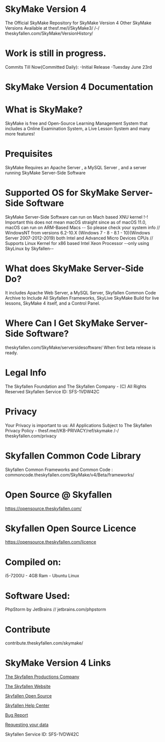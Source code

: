 # SkyMake Version 4
The Official SkyMake Repository for SkyMake Version 4
Other SkyMake Versions Available at thesf.me/l/SkyMake3/ /-/ theskyfallen.com/SkyMake/VersionHistory/

# Work is still in progress.
Commits Till Now(Committed Daily):
-Initial Release
-Tuesday June 23rd
# SkyMake Version 4 Documentation

# What is SkyMake?
SkyMake is free and Open-Source Learning Management System that includes a Online Examination System, a Live Lesson System and many more features!

# Prequisites
SkyMake Requires an Apache Server , a MySQL Server , and a server running SkyMake Server-Side Software

# Supported OS for SkyMake Server-Side Software
SkyMake Server-Side Software can run on Mach based XNU kernel !-! Important this does not mean macOS straight since as of macOS 11.0, macOS can run on ARM-Based Macs -- So please check your system info // WindowsNT from versions 6.2-10.X (Windows 7 - 8 - 8.1 - 10)(Windows Server 2007-2012-2019) both Intel and Advanced Micro Devices CPUs // Supports Linux Kernel for x86 based Intel Xeon Processor --only using SkyLinux by Skyfallen--

# What does SkyMake Server-Side Do?
It includes Apache Web Server, a MySQL Server, Skyfallen Common Code Archive to Include All Skyfallen Frameworks, SkyLive SkyMake Build for live lessons, SkyMake 4 itself, and a Control Panel.

# Where Can I Get SkyMake Server-Side Software?
theskyfallen.com/SkyMake/serversidesoftware/ When first beta release is ready.

# Legal Info
The Skyfallen Foundation and The Skyfallen Company - (C) All Rights Reserved
Skyfallen Service ID: SFS-1VDW42C

# Privacy
Your Privacy is important to us: All Applications Subject to The Skyfallen Privacy Policy - thesf.me/l/KB-PRIVACY/ref/skymake /-/ theskyfallen.com/privacy

# Skyfallen Common Code Library
Skyfallen Common Frameworks and Common Code : commoncode.theskyfallen.com/SkyMake/v4/Beta/frameworks/

# Open Source @ Skyfallen
https://opensource.theskyfallen.com/


# Skyfallen Open Source Licence
https://opensource.theskyfallen.com/licence

# Compiled on:
i5-7200U - 4GB Ram - Ubuntu Linux
# Software Used:
PhpStorm by JetBrains // jetbrains.com/phpstorm

# Contribute
contribute.theskyfallen.com/skymake/

# SkyMake Version 4 Links
[The Skyfallen Productions Company](https://www.theskyfallen.company)

[The Skyfallen Website](https://www.theskyfallen.com)

[Skyfallen Open Source](https://opensource.theskyfallen.com)

[Skyfallen Help Center](https://help.theskyfallen.com)

[Bug Report](https://help.theskyfallen.com/index.php?category=15&a=add)

[Requesting your data](https://help.theskyfallen.com/knowledgebase.php?article=3)

Skyfallen Service ID: SFS-1VDW42C

